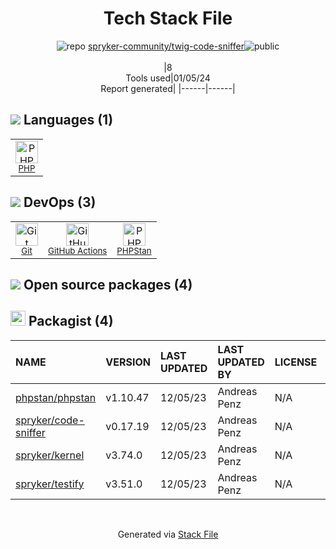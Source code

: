 <!--
&lt;--- Readme.md Snippet without images Start ---&gt;
## Tech Stack
spryker-community/twig-code-sniffer is built on the following main stack:

- [PHP](http://www.php.net/) – Languages
- [PHPStan](https://github.com/phpstan/phpstan) – Code Review
- [GitHub Actions](https://github.com/features/actions) – Continuous Integration

Full tech stack [here](/techstack.md)

&lt;--- Readme.md Snippet without images End ---&gt;

&lt;--- Readme.md Snippet with images Start ---&gt;
## Tech Stack
spryker-community/twig-code-sniffer is built on the following main stack:

- <img width='25' height='25' src='https://img.stackshare.io/service/991/hwUcGZ41_400x400.jpg' alt='PHP'/> [PHP](http://www.php.net/) – Languages
- <img width='25' height='25' src='https://img.stackshare.io/service/8333/phpst.png' alt='PHPStan'/> [PHPStan](https://github.com/phpstan/phpstan) – Code Review
- <img width='25' height='25' src='https://img.stackshare.io/service/11563/actions.png' alt='GitHub Actions'/> [GitHub Actions](https://github.com/features/actions) – Continuous Integration

Full tech stack [here](/techstack.md)

&lt;--- Readme.md Snippet with images End ---&gt;
-->
<div align="center">

# Tech Stack File
![](https://img.stackshare.io/repo.svg "repo") [spryker-community/twig-code-sniffer](https://github.com/spryker-community/twig-code-sniffer)![](https://img.stackshare.io/public_badge.svg "public")
<br/><br/>
|8<br/>Tools used|01/05/24 <br/>Report generated|
|------|------|
</div>

## <img src='https://img.stackshare.io/languages.svg'/> Languages (1)
<table><tr>
  <td align='center'>
  <img width='36' height='36' src='https://img.stackshare.io/service/991/hwUcGZ41_400x400.jpg' alt='PHP'>
  <br>
  <sub><a href="http://www.php.net/">PHP</a></sub>
  <br>
  <sub></sub>
</td>

</tr>
</table>

## <img src='https://img.stackshare.io/devops.svg'/> DevOps (3)
<table><tr>
  <td align='center'>
  <img width='36' height='36' src='https://img.stackshare.io/service/1046/git.png' alt='Git'>
  <br>
  <sub><a href="http://git-scm.com/">Git</a></sub>
  <br>
  <sub></sub>
</td>

<td align='center'>
  <img width='36' height='36' src='https://img.stackshare.io/service/11563/actions.png' alt='GitHub Actions'>
  <br>
  <sub><a href="https://github.com/features/actions">GitHub Actions</a></sub>
  <br>
  <sub></sub>
</td>

<td align='center'>
  <img width='36' height='36' src='https://img.stackshare.io/service/8333/phpst.png' alt='PHPStan'>
  <br>
  <sub><a href="https://github.com/phpstan/phpstan">PHPStan</a></sub>
  <br>
  <sub></sub>
</td>

</tr>
</table>


## <img src='https://img.stackshare.io/group.svg' /> Open source packages (4)</h2>

## <img width='24' height='24' src='https://img.stackshare.io/package_manager/1778/default_90cb8b66e85ae5b95928b10bb076ab6a27c7e151.png'/> Packagist (4)

|NAME|VERSION|LAST UPDATED|LAST UPDATED BY|LICENSE|VULNERABILITIES|
|:------|:------|:------|:------|:------|:------|
|[phpstan/phpstan](https://packagist.org/phpstan/phpstan)|v1.10.47|12/05/23|Andreas Penz |N/A|N/A|
|[spryker/code-sniffer](https://packagist.org/spryker/code-sniffer)|v0.17.19|12/05/23|Andreas Penz |N/A|N/A|
|[spryker/kernel](https://packagist.org/spryker/kernel)|v3.74.0|12/05/23|Andreas Penz |N/A|N/A|
|[spryker/testify](https://packagist.org/spryker/testify)|v3.51.0|12/05/23|Andreas Penz |N/A|N/A|

<br/>
<div align='center'>

Generated via [Stack File](https://github.com/marketplace/stack-file)

